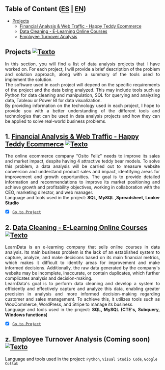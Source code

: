 <a name="Tabla-de-contenido2"></a>
## Table of Content ([ES](https://github.com/HansAllTech/Hans_Data_Analysis_Portfolio/blob/main/Proyectos.md#tabla-de-contenido-es--en) | [EN](https://github.com/HansAllTech/Hans_Data_Analysis_Portfolio/blob/main/Projects.md#tabla-de-contenido))
- [Projects](#Proyectos)
  + [Financial Analysis & Web Traffic - Happy Teddy Ecommerce](#Proyecto1)
  + [Data Cleaning - E-Learning Online Courses](#Proyecto2)
  + [Employee Turnover Analysis](#Proyectoz)
  
<a name="Proyectos"></a>
## Projects [![Texto](https://user-images.githubusercontent.com/116538899/231064143-c080de13-8be9-4321-8694-e62539263f5a.png)](#Tabla-de-contenido2)
<p align="justify">In this section, you will find a list of data analysis projects that I have worked on. For each project, I will provide a brief description of the problem and solution approach, along with a summary of the tools used to implement the solution.<br>  
The software used in each project will depend on the specific requirements of the project and the data being analyzed. This may include tools such as Python for data cleaning and manipulation, SQL for querying and analyzing data, Tableau or Power BI for data visualization.<br>  
By providing information on the technology used in each project, I hope to provide you with a better understanding of the different tools and technologies that can be used in data analysis projects and how they can be applied to solve real-world business problems.</p>

<a name="Proyecto1"></a>
## 1. [Financial Analysis & Web Traffic - Happy Teddy Ecommerce](https://github.com/HansAllTech/Hans_Data_Analysis_Portfolio/blob/main/Happy_Teddy_ecommerce.md#financial-analysis--web-traffic---osito-feliz-e-commerce---es--en) [![Texto](https://user-images.githubusercontent.com/116538899/231064143-c080de13-8be9-4321-8694-e62539263f5a.png)](#Tabla-de-contenido2)
<p align="justify">The online ecommerce company "Osito Feliz" needs to improve its sales and market impact, despite having 4 attractive teddy bear models. To solve this problem, a data analysis will be carried out to measure website conversion and understand product sales and impact, identifying areas for improvement and growth opportunities. The goal is to provide detailed information and recommendations to improve its market positioning and achieve growth and profitability objectives, working in collaboration with the CEO, marketing director, and web manager.<br>
Language and tools used in the project: <strong>SQL, MySQL ,Spreadsheet, Looker Studio</strong><br> 
</p>
  
- [x] [`Go to Project`](https://github.com/HansAllTech/Hans_Data_Analysis_Portfolio/blob/main/Happy_Teddy_ecommerce.md#financial-analysis--web-traffic---osito-feliz-e-commerce---es--en)
 

<a name="Proyecto2"></a>
## 2. [Data Cleaning - E-Learning Online Courses](https://github.com/HansAllTech/Hans_Data_Analysis_Portfolio/blob/main/E-Learning_Online_Courses.md#data-cleaning---e-learning-online-courses--es--en) [![Texto](https://user-images.githubusercontent.com/116538899/231064143-c080de13-8be9-4321-8694-e62539263f5a.png)](#Tabla-de-contenido2)
<p align="justify">LearnData is an e-learning company that sells online courses in data analysis. Its main business problem is the lack of an established system to capture, analyze, and make decisions based on its main financial metrics, which makes it difficult to identify areas for improvement and make informed decisions. Additionally, the raw data generated by the company's website may be incomplete, inaccurate, or contain duplicates, which further complicates analysis and decision-making.
<br>
LearnData's goal is to perform data cleaning and develop a system to efficiently and effectively capture and analyze this data, enabling greater precision in analysis and more informed decision-making regarding customer and sales management. To achieve this, it utilizes tools such as WooCommerce, WordPress, and Stripe to manage its business.<br>
Language and tools used in the project: <strong>SQL, MySQL (CTE's, Subquery, Windows functions)</strong><br>  
</p>
  
- [x] [`Go to Project`](https://github.com/HansAllTech/Hans_Data_Analysis_Portfolio/blob/main/E-Learning_Online_Courses.md#data-cleaning---e-learning-online-courses--es--en)

  
<a name="Proyectoz"></a>
## z. Employee Turnover Analysis (Coming soon) [![Texto](https://user-images.githubusercontent.com/116538899/231064143-c080de13-8be9-4321-8694-e62539263f5a.png)](#Tabla-de-contenido2)
Language and tools used in the project: ```Python```, ```Visual Studio Code```, ```Google Collab``` 
 
  

